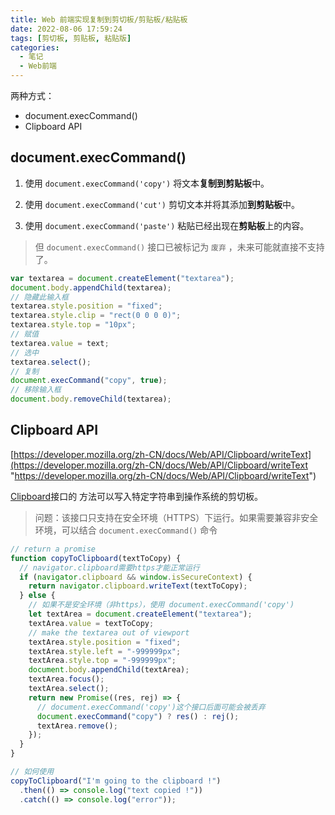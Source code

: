 ```yaml
---
title: Web 前端实现复制到剪切板/剪贴板/粘贴板
date: 2022-08-06 17:59:24
tags: [剪切板, 剪贴板, 粘贴版]
categories:
  - 笔记
  - Web前端
---
```


两种方式：

- document.execCommand()
- Clipboard API

<!-- more -->


## document.execCommand()

1.  使用 `document.execCommand('copy')` 将文本**复制到剪贴板**中。

2.  使用 `document.execCommand('cut')` 剪切文本并将其添加**到剪贴板**中。

3.  使用 `document.execCommand('paste')` 粘贴已经出现在**剪贴板**上的内容。

> 但 `document.execCommand()` 接口已被标记为 `废弃` ，未来可能就直接不支持了。

```javascript
var textarea = document.createElement("textarea");
document.body.appendChild(textarea);
// 隐藏此输入框
textarea.style.position = "fixed";
textarea.style.clip = "rect(0 0 0 0)";
textarea.style.top = "10px";
// 赋值
textarea.value = text;
// 选中
textarea.select();
// 复制
document.execCommand("copy", true);
// 移除输入框
document.body.removeChild(textarea);
```

## Clipboard API

[https://developer.mozilla.org/zh-CN/docs/Web/API/Clipboard/writeText](https://developer.mozilla.org/zh-CN/docs/Web/API/Clipboard/writeText "https://developer.mozilla.org/zh-CN/docs/Web/API/Clipboard/writeText")

[Clipboard](https://developer.mozilla.org/zh-CN/docs/Web/API/Clipboard "Clipboard")接口的 方法可以写入特定字符串到操作系统的剪切板。

> 问题：该接口只支持在安全环境（HTTPS）下运行。如果需要兼容非安全环境，可以结合 `document.execCommand()` 命令

```javascript
// return a promise
function copyToClipboard(textToCopy) {
  // navigator.clipboard需要https才能正常运行
  if (navigator.clipboard && window.isSecureContext) {
    return navigator.clipboard.writeText(textToCopy);
  } else {
    // 如果不是安全环境（非https），使用 document.execCommand('copy')
    let textArea = document.createElement("textarea");
    textArea.value = textToCopy;
    // make the textarea out of viewport
    textArea.style.position = "fixed";
    textArea.style.left = "-999999px";
    textArea.style.top = "-999999px";
    document.body.appendChild(textArea);
    textArea.focus();
    textArea.select();
    return new Promise((res, rej) => {
      // document.execCommand('copy')这个接口后面可能会被丢弃
      document.execCommand("copy") ? res() : rej();
      textArea.remove();
    });
  }
}

// 如何使用
copyToClipboard("I'm going to the clipboard !")
  .then(() => console.log("text copied !"))
  .catch(() => console.log("error"));
```
